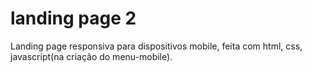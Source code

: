 # landing page 2
 Landing page responsiva para dispositivos mobile, feita com html, css, javascript(na criação do menu-mobile).
